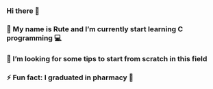 ### Hi there 👋

### 🌱 My name is Rute and I’m currently start learning C programming :computer:
### 🤔 I’m looking for some tips to start from scratch in this field
### ⚡ Fun fact: I graduated in pharmacy :pill:
